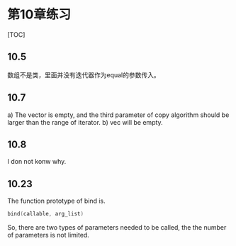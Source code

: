 # 第10章练习

[TOC]

## 10.5
数组不是类，里面并没有迭代器作为equal的参数传入。

## 10.7
a)
The vector is empty, and the third parameter of copy algorithm should be larger than the range of iterator.
b)
vec will be empty.

## 10.8
I don not konw why.

## 10.23
The function prototype of bind is.
```cpp
bind(callable, arg_list)
```
So, there are two types of parameters needed to be called, the the number of parameters is not limited.